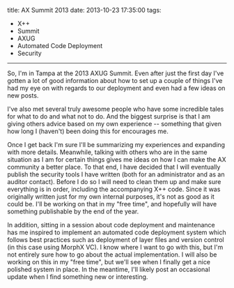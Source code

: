 title: AX Summit 2013
date: 2013-10-23 17:35:00
tags:
 - X++
 - Summit
 - AXUG
 - Automated Code Deployment
 - Security
---
So, I'm in Tampa at the 2013 AXUG Summit. Even after just the first day I've gotten a lot of good information about how to set up a couple of things I've had my eye on with regards to our deployment and even had a few ideas on new posts.

I've also met several truly awesome people who have some incredible tales for what to do and what not to do. And the biggest surprise is that I am giving others advice based on my own experience -- something that given how long I (haven't) been doing this for encourages me.

Once I get back I'm sure I'll be summarizing my experiences and expanding with more details. Meanwhile, talking with others who are in the same situation as I am for certain things gives me ideas on how I can make the AX community a better place. To that end, I have decided that I will eventually publish the security tools I have written (both for an administrator and as an auditor contact). Before I do so I will need to clean them up and make sure everything is in order, including the accompanying X++ code. Since it was originally written just for my own internal purposes, it's not as good as it could be. I'll be working on that in my "free time", and hopefully will have something publishable by the end of the year.

In addition, sitting in a session about code deployment and maintenance has me inspired to implement an automated code deployment system which follows best practices such as deployment of layer files and version control (in this case using MorphX VC). I know where I want to go with this, but I'm not entirely sure how to go about the actual implementation. I will also be working on this in my "free time", but we'll see when I finally get a nice polished system in place. In the meantime, I'll likely post an occasional update when I find something new or interesting.
